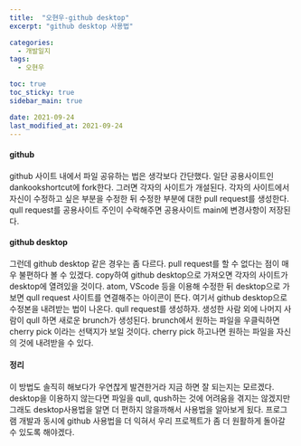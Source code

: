 ```yaml
---
title:  "오현우-github desktop"
excerpt: "github desktop 사용법"

categories:
  - 개발일지
tags:
  - 오현우

toc: true
toc_sticky: true
sidebar_main: true

date: 2021-09-24
last_modified_at: 2021-09-24
---
```


#### github
github 사이트 내에서 파일 공유하는 법은 생각보다 간단했다.
일단 공용사이트인 dankookshortcut에 fork한다.
그러면 각자의 사이트가 개설된다.
각자의 사이트에서 자신이 수정하고 싶은 부분을 수정한 뒤 수정한 부분에 대한 pull request를 생성한다.
qull request를 공용사이트 주인이 수락해주면 공용사이트 main에 변경사항이 저장된다.

#### github desktop
그런데 github desktop 같은 경우는 좀 다르다.
pull request를 할 수 없다는 점이 매우 불편하다 볼 수 있겠다.
copy하여 github desktop으로 가져오면 각자의 사이트가 desktop에 열려있을 것이다.
atom, VScode 등을 이용해 수정한 뒤 desktop으로 가보면 qull request 사이트를 연결해주는 아이콘이 뜬다.
여기서 github desktop으로 수정본을 내려받는 법이 나온다.
qull request를 생성하자.
생성한 사람 외에 나머지 사람이 qull 하면 새로운 brunch가 생성된다.
brunch에서 원하는 파일을 우클릭하면 cherry pick 이라는 선택지가 보일 것이다.
cherry pick 하고나면 원하는 파일을 자신의 것에 내려받을 수 있다.

#### 정리
이 방법도 솔직히 해보다가 우연찮게 발견한거라 지금 하면 잘 되는지는 모르겠다.
desktop을 이용하지 않는다면 파일을 qull, qush하는 것에 어려움을 겪지는 않겠지만 그래도 desktop사용법을 알면 더 편하지 않을까해서 사용법을 알아보게 됬다.
프로그램 개발과 동시에 github 사용법을 더 익혀서 우리 프로젝트가 좀 더 원활하게 돌아갈 수 있도록 해야겠다.
